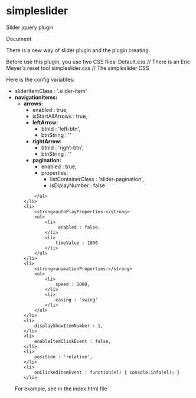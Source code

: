 simpleslider
============

Slider jquery plugin

Document
<p>
There is a new way of slider plugin and the plugin creating.
</p>
<p>
Before use this plugin, you use two CSS files:
  Default.css // There is an Eric Meyer's reset tool
  simpleslider.css // The simpleslider CSS
</p>
<p>
Here is the config variables:
</p>
<ul>
	<li>
	   sliderItemClass : '.slider-item'
	</li>
	<li>
		<strong>navigationItems:</strong>
		<ul>
			<li>
				<strong>arrows:</strong>
				<ul>
					<li>
						enabled : true,
					</li>
					<li>
						isStartAllArrows : true,
					</li>
					<li>
						<strong>leftArrow:</strong>
						<ul>
							<li>
								btnId : 'left-btn',
							</li>
							<li>
								btnString : ''
							</li>
						</ul>
					</li>
					<li>
						<strong>rightArrow:</strong>
						<ul>
							<li>
								btnId : 'right-btn',
							</li>
							<li>
								btnString : ''
							</li>
						</ul>
					</li>
					<li>
						<strong>pagination:</strong>
						<ul>
							<li>
								enabled : true,
							</li>
							<li>
								<span>properties:</span>
								<ul>
									<li>
										listContainerClass : 'slider-pagination',
									</li>
									<li>
										isDiplayNumber : false
									</li>
								</ul>
							</li>
						</ul>
					</li>
				</ul>
			</li>
			
		</ul>
	</li>
	<li>
		<strong>autoPlayProperties:</strong>
		<ul>
			<li>
				 enabled : false,
			</li>
			<li>
				timeValue : 1000
			</li>
		</ul>
	</li>
	<li>
		<strong>animationProperties:</strong>
		<ul>
			<li>
				speed : 1000,
			</li>
			<li>
				easing : 'swing'
			</li>
		</ul>
	</li>
	<li>	
		displayShowItemNumber : 1,
	</li>
	<li>
		enableItemClickEvent : false,
	</li>
	<li>
		position : 'relative',
	</li>
	<li>
		onClickedItemEvent : function(el) { console.info(el); }
	</li>
</ul>
<p>
	For example, see in the index.html file
</p>